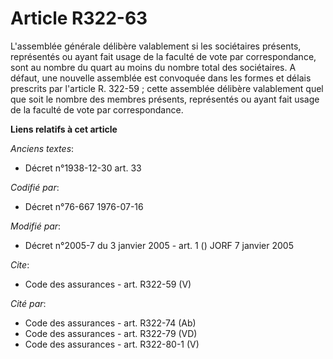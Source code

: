 # Article R322-63

L'assemblée générale délibère valablement si les sociétaires présents, représentés ou ayant fait usage de la faculté de vote
par correspondance, sont au nombre du quart au moins du nombre total des sociétaires. A défaut, une nouvelle assemblée est
convoquée dans les formes et délais prescrits par l'article R. 322-59 ; cette assemblée délibère valablement quel que soit le
nombre des membres présents, représentés ou ayant fait usage de la faculté de vote par correspondance.

**Liens relatifs à cet article**

_Anciens textes_:

  - Décret n°1938-12-30 art. 33

_Codifié par_:

  - Décret n°76-667 1976-07-16

_Modifié par_:

  - Décret n°2005-7 du 3 janvier 2005 - art. 1 () JORF 7 janvier 2005

_Cite_:

  - Code des assurances - art. R322-59 (V)

_Cité par_:

  - Code des assurances - art. R322-74 (Ab)
  - Code des assurances - art. R322-79 (VD)
  - Code des assurances - art. R322-80-1 (V)
